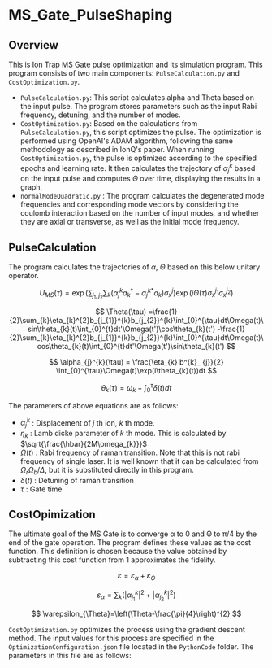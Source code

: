 # MS_Gate_PulseShaping

## Overview 
This is Ion Trap MS Gate pulse optimization and its simulation program. This program consists of two main components: ```PulseCalculation.py``` and ```CostOptimization.py```.

+ ```PulseCalculation.py```: This script calculates alpha and Theta based on the input pulse. The program stores parameters such as the input Rabi frequency, detuning, and the number of modes.
+ ```CostOptimization.py```: Based on the calculations from ```PulseCalculation.py```, this script optimizes the pulse. The optimization is performed using OpenAI's ADAM algorithm, following the same methodology as described in IonQ's paper.
When running ```CostOptimization.py```, the pulse is optimized according to the specified epochs and learning rate. It then calculates the trajectory of $\alpha_{j}^{k}$ based on the input pulse and computes $\Theta$ over time, displaying the results in a graph.
+ ```normalModeQuadratic.py``` : The program calculates the degenerated mode frequencies and corresponding mode vectors by considering the coulomb interaction based on the number of input modes, and whether they are axial or transverse, as well as the initial mode frequency.

## PulseCalculation
The program calculates the trajectories of $\alpha$, $\Theta$ based on this below unitary operator.

$$ U_{MS}(\tau) = \exp\left(\sum_{j_{1},j_{2}}\sum_{k}(\alpha_{j}^{k}a_{k}^{\dagger}-\alpha_{j}^{k*}a_{k})\sigma_{x}^{j}\right)\exp\left( i\Theta(\tau) \sigma_{x}^{j_{1}}\sigma_{x}^{j_{2}}\right) $$

$$ \Theta(\tau) =\frac{1}{2}\sum_{k}\eta_{k}^{2}b_{j_{1}}^{k}b_{j_{2}}^{k}\int_{0}^{\tau}dt\Omega(t)\sin\theta_{k}(t)\int_{0}^{t}dt'\Omega(t')\cos\theta_{k}(t') -\frac{1}{2}\sum_{k}\eta_{k}^{2}b_{j_{1}}^{k}b_{j_{2}}^{k}\int_{0}^{\tau}dt\Omega(t)\cos\theta_{k}(t)\int_{0}^{t}dt'\Omega(t')\sin\theta_{k}(t') $$

$$ \alpha_{j}^{k}(\tau) = \frac{\eta_{k} b^{k}_ {j}}{2} \int_{0}^{\tau}\Omega(t)\exp(i\theta_{k}(t))dt $$

$$ \theta_{k}(\tau) = \omega_{k}-\int_{0}^{\tau}\delta(t)dt $$

The parameters of above equations are as follows:

+ $\alpha_{j}^{k}$ : Displacement of $j$ th ion,  $k$ th mode.
+ $\eta_{k}$ : Lamb dicke parameter of $k$ th mode. This is calculated by $\sqrt{\frac{\hbar}{2M\omega_{k}}}$
+ $\Omega(t)$ : Rabi frequency of raman transition. Note that this is not rabi frequency of single laser. It is well known that it can be calculated from $\Omega_{r}\Omega_{b}/\Delta$, but it is substituted directly in this program.
+ $\delta(t)$ : Detuning of raman transition
+ $\tau$ : Gate time

## CostOpimization
The ultimate goal of the MS Gate is to converge α to 0 and Θ to π/4 by the end of the gate operation. The program defines these values as the cost function. This definition is chosen because the value obtained by subtracting this cost function from 1 approximates the fidelity.

$$ \varepsilon = \varepsilon_{\alpha} + \varepsilon_{\Theta} $$

$$ \varepsilon_{\alpha} = \sum_{k}(|\alpha_{j_{1}}^{k}|^{2}+|\alpha_{j_{2}}^{k}|^{2}) $$

$$ \varepsilon_{\Theta}=\left(\Theta-\frac{\pi}{4}\right)^{2} $$

```CostOptimization.py``` optimizes the process using the gradient descent method. The input values for this process are specified in the ```OptimizationConfiguration.json``` file located in the ```PythonCode```  folder. The parameters in this file are as follows:




